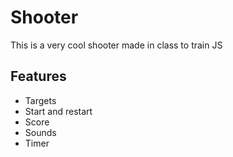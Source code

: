 # Shooter

This is a very cool shooter made in class to train JS

## Features

- Targets
- Start and restart
- Score
- Sounds
- Timer